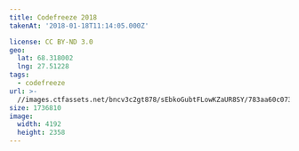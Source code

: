 ```yaml
---
title: Codefreeze 2018
takenAt: '2018-01-18T11:14:05.000Z'

license: CC BY-ND 3.0
geo:
  lat: 68.318002
  lng: 27.51228
tags:
  - codefreeze
url: >-
  //images.ctfassets.net/bncv3c2gt878/sEbkoGubtFLowKZaUR8SY/783aa60c07382ce9ca11902b3c863436/codefreeze-2018_39091606594_o
size: 1736810
image:
  width: 4192
  height: 2358
---
```

